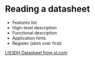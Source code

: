 # Reading a datasheet

- Features list
- High-level description
- Functional description
- Application hints
- Register (skim over first)

[LIS3DH Datasheet from st.com](https://www.st.com/resource/en/datasheet/lis3dh.pdf)